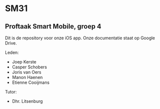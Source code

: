 SM31
====

Proftaak Smart Mobile, groep 4
------------------------------

Dit is de repository voor onze iOS app.
Onze documentatie staat op Google Drive.

Leden:

- Joep Kerste
- Casper Schobers
- Joris van Oers
- Manon Haenen
- Etienne Cooijmans

Tutor:
- Dhr. Litsenburg
